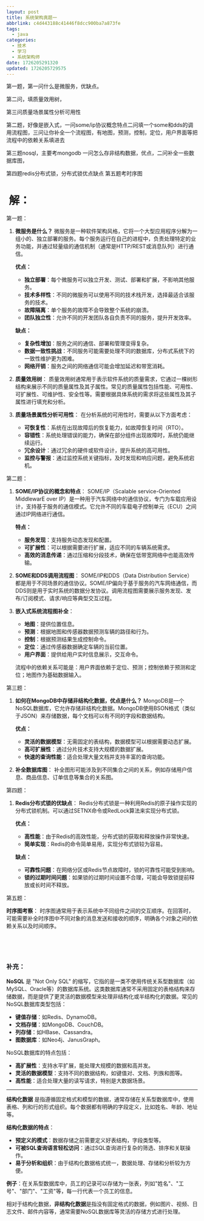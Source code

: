 ```yaml
---
layout: post
title: 系统架构真题一
abbrlink: c4d443188c41446f8dcc900ba7a873fe
tags:
  - java
categories:
  - 技术
  - 学习
  - 系统架构师
date: 1726205291320
updated: 1726205729575
---
```


<span style="color: #18191c;">第一题，第一问什么是微服务，优缺点。</span>

<span style="color: #18191c;">第二问，填质量效用树，</span>

<span style="color: #18191c;">第三问质量场景属性分析可用性</span>

<span style="color: #18191c;">第二题，好像是嵌入式，一问some/ip协议概念特点二问填一个some和dds的调用流程图，三问让你补全一个流程图，有地图，预测，控制，定位，用户界面等把流程中的依赖关系填进去</span>

<span style="color: #18191c;">第三题nosql，主要考mongodb 一问怎么存非结构数据，优点，二问补全一些数据库图，</span>

<span style="color: #18191c;">第四题redis分布式锁，分布式锁优点缺点 第五题考时序图</span>

#  解：

第一题：

1. **微服务是什么？** 微服务是一种软件架构风格，它将一个大型应用程序分解为一组小的、独立部署的服务。每个服务运行在自己的进程中，负责处理特定的业务功能，并通过轻量级的通信机制（通常是HTTP/REST或消息队列）进行通信。

   **优点：**

   - **独立部署**：每个微服务可以独立开发、测试、部署和扩展，不影响其他服务。
   - **技术多样性**：不同的微服务可以使用不同的技术栈开发，选择最适合该服务的技术。
   - **故障隔离**：单个服务的故障不会导致整个系统的崩溃。
   - **团队独立性**：允许不同的开发团队各自负责不同的服务，提升开发效率。

   **缺点：**

   - **复杂性增加**：服务之间的通信、部署和管理变得复杂。
   - **数据一致性挑战**：不同服务可能需要处理不同的数据库，分布式系统下的一致性维护更为困难。
   - **网络开销**：服务之间的网络通信可能会增加延迟和带宽消耗。

2. **质量效用树**： 质量效用树通常用于表示软件系统的质量需求，它通过一棵树形结构来展示不同的质量属性及其子属性。常见的质量属性包括性能、可用性、可扩展性、可维护性、安全性等。需要根据具体系统的需求将这些属性及其子属性进行填充和分析。

3. **质量场景属性分析可用性**： 在分析系统的可用性时，需要从以下方面考虑：

   - **可恢复性**：系统在出现故障后的恢复能力，如故障恢复时间（RTO）。
   - **容错性**：系统处理错误的能力，确保在部分组件出现故障时，系统仍能继续运行。
   - **冗余设计**：通过冗余的硬件或软件设计，提升系统的高可用性。
   - **监控与警报**：通过监控系统关键指标，及时发现和响应问题，避免系统宕机。

第二题：

1. **SOME/IP协议的概念和特点**： SOME/IP（Scalable service-Oriented MiddlewarE over IP）是一种用于汽车网络中的通信协议，专门为车载应用设计，支持基于服务的通信模式。它允许不同的车载电子控制单元（ECU）之间通过IP网络进行通信。

   **特点：**

   - **服务发现**：支持服务动态发现和配置。
   - **可扩展性**：可以根据需要进行扩展，适应不同的车辆系统需求。
   - **高效的消息传递**：通过压缩和分段技术，确保在低带宽网络中也能高效传输。

2. **SOME和DDS调用流程图**： SOME/IP和DDS（Data Distribution Service）都是用于不同场景的通信协议。SOME/IP偏向于基于服务的汽车网络通信，而DDS则是用于实时系统的数据分发协议。调用流程图需要展示服务发现、发布/订阅模式、请求/响应等典型交互过程。

3. **嵌入式系统流程图补全**：

   - **地图**：提供位置信息。
   - **预测**：根据地图和传感器数据预测车辆的路径和行为。
   - **控制**：根据预测结果生成控制命令。
   - **定位**：通过传感器数据确定车辆的当前位置。
   - **用户界面**：提供给用户实时信息展示，交互命令。

   流程中的依赖关系可能是：用户界面依赖于定位、预测；控制依赖于预测和定位；地图作为基础数据输入。

第三题：

1. **如何在MongoDB中存储非结构化数据，优点是什么？** MongoDB是一个NoSQL数据库，它允许存储非结构化数据。MongoDB使用BSON格式（类似于JSON）来存储数据，每个文档可以有不同的字段和数据结构。

   **优点：**

   - **灵活的数据模型**：无需固定的表结构，数据模型可以根据需要动态扩展。
   - **高可扩展性**：通过分片技术支持大规模的数据扩展。
   - **快速的查询性能**：适合处理大量文档并支持丰富的查询功能。
2. **补全数据库图**： 补全图形可能涉及到不同集合之间的关系，例如存储用户信息、商品信息、订单信息等集合的关系图。

第四题：

1. **Redis分布式锁的优缺点**： Redis分布式锁是一种利用Redis的原子操作实现的分布式锁机制。可以通过SETNX命令或RedLock算法来实现分布式锁。

   **优点：**

   - **高性能**：由于Redis的高效性能，分布式锁的获取和释放操作非常快速。
   - **简单实现**：Redis的命令简单易用，实现分布式锁较为容易。

   **缺点：**

   - **可靠性问题**：在网络分区或Redis节点故障时，锁的可靠性可能受到影响。
   - **锁的过期时间问题**：如果锁的过期时间设置不合理，可能会导致锁提前释放或长时间不释放。

第五题：

**时序图考察**： 时序图通常用于表示系统中不同组件之间的交互顺序。在回答时，可能需要补全时序图中不同对象的消息发送和接收的顺序，明确各个对象之间的依赖关系以及时间顺序。

 

 

### <span style="color: #18191c;">补充：</span>

**NoSQL** 是 "Not Only SQL" 的缩写，它指的是一类不使用传统关系型数据库（如MySQL、Oracle等）的数据库系统。这类数据库通常不采用固定的表格结构来存储数据，而是提供了更灵活的数据模型来处理非结构化或半结构化的数据。常见的NoSQL数据库类型包括：

- **键值存储**：如Redis、DynamoDB。
- **文档存储**：如MongoDB、CouchDB。
- **列存储**：如HBase、Cassandra。
- **图数据库**：如Neo4j、JanusGraph。

NoSQL数据库的特点包括：

- **高扩展性**：支持水平扩展，能处理大规模的数据和高并发。
- **灵活的数据模型**：支持不同的数据结构，如键值对、文档、列族和图等。
- **高性能**：适合处理大量的读写请求，特别是大数据场景。

***

**结构化数据** 是指遵循固定格式和模型的数据，通常存储在关系型数据库中，使用表格、列和行的形式组织。每个数据都有明确的字段定义，比如姓名、年龄、地址等。

**结构化数据的特点**：

- **预定义的模式**：数据存储之前需要定义好表结构，字段类型等。
- **可被SQL查询语言轻松访问**：通过SQL查询进行复杂的筛选、排序和关联操作。
- **易于分析和组织**：由于结构化数据格式统一，数据处理、存储和分析较为方便。

**例子**：在关系型数据库中，员工的记录可以存储为一张表，列如"姓名"、"工号"、"部门"、"工资"等，每一行代表一个员工的信息。

相对于结构化数据，**非结构化数据**是指没有固定格式的数据，例如图片、视频、日志文件、邮件内容等，通常需要NoSQL数据库等灵活的存储方式进行处理。
